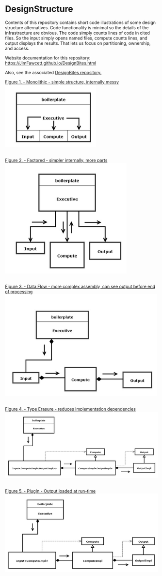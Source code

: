 # DesignStructure
Contents of this repository contains short code illustrations of some design structure alternatives.  Code functionality is minimal so the details of the infrastracture are obvious.  The code simply counts lines of code in cited files.  So the input simply opens named files, compute counts lines, and output displays the results.  That lets us focus on partitioning,
ownership, and access.

Website documentation for this repository:<br />
  https://JimFawcett.github.io/DesignBites.html
  
Also, see the associated <a href="https://github.com/JimFawcett/DesignBites">DesignBites repository.

Figure 1. - Monolithic - simple structure, internally messy<br />
<img src="Design1.jpg#left" width="300" /><br />
<br />

Figure 2. - Factored - simpler internally, more parts<br />
<img src="Design2.jpg#center" width="400" /><br />
<br />

Figure 3. - Data Flow - more complex assembly, can see output before end of processing<br />
<img src="Design4.jpg#right" width="500" /><br />
<br />

Figure 4. - Type Erasure - reduces implementation dependencies<br />
<img src="Design5.jpg" width="700" /><br />
<br />

Figure 5. - PlugIn - Output loaded at run-time<br />
<img src="Design6.jpg" width="700" /><br />
<br />
  
